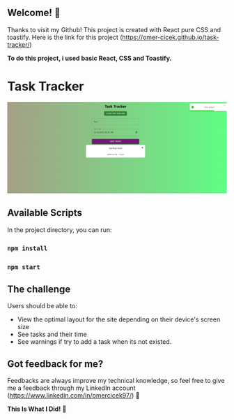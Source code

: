 
## Welcome! 👋

Thanks to visit my Github! This project is created with React pure CSS and toastify. Here is the link for this project (https://omer-cicek.github.io/task-tracker/)

**To do this project, i used basic React, CSS and Toastify.**

# Task Tracker

![Design preview for the tour project section coding challenge](taskTrackerReact.png)

## Available Scripts

In the project directory, you can run:

### `npm install`
### `npm start`

## The challenge

Users should be able to:

- View the optimal layout for the site depending on their device's screen size
- See tasks and their time
- See warnings if try to add a task when its not existed.

## Got feedback for me?

Feedbacks are always improve my technical knowledge, so feel free to give me a feedback through my LinkedIn account (https://www.linkedin.com/in/omercicek97/) 🙌

**This Is What I Did!** 🚀
